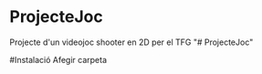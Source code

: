 # ProjecteJoc
 Projecte d'un videojoc shooter en 2D per el TFG
"# ProjecteJoc" 

#Instalació
Afegir carpeta 
